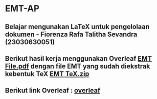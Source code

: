 # EMT-AP
## Belajar mengunakan LaTeX untuk pengelolaan dokumen - Fiorenza Rafa Talitha Sevandra (23030630051)
## Berikut hasil kerja menggunakan Overleaf [EMT File.pdf](https://github.com/aandhrta/EMT-AP/files/13521782/EMT.File.pdf) dengan file EMT yang sudah diekstrak kebentuk TeX [EMT TeX.zip](https://github.com/aandhrta/EMT-AP/files/13521821/EMT.TeX.zip)
## Berikut link Overleaf : [overleaf](https://www.overleaf.com/project/65695ddfba47c1f72d32b095)
